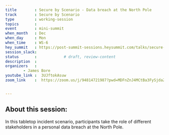 ```yaml
---
title        : Secure by Scenario - Data breach at the North Pole
track        : Secure by Scenario
type         : working-session
topics       :
event        : mini-summit
when_month   : Dec
when_day     : Mon
when_time    : WS-6
hey_summit   : https://post-summit-sessions.heysummit.com/talks/secure-by-scenario-1/
session_slack:
status       :            # draft, review-content
description  :
organizers   : 
        - James Bore
youtube_link :  3UJftokAsuw
zoom_link    :  https://zoom.us/j/94814721987?pwd=MDFnZnJ4MCtBa3FySjdaZHYvZXptQT09


---
```

## About this session:

In this tabletop incident scenario, participants take the role of
different stakeholders in a personal data breach at the North Pole.
